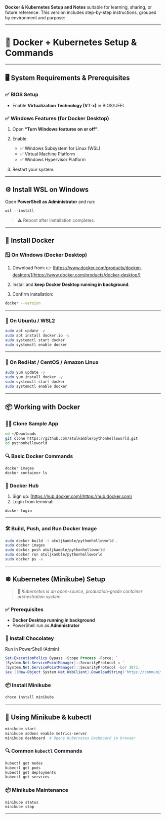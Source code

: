 **Docker & Kubernetes Setup and Notes** suitable for learning, sharing, or future reference. This version includes step-by-step instructions, grouped by environment and purpose:

---

# 🐳 **Docker + Kubernetes Setup & Commands**

---

## 🖥️ **System Requirements & Prerequisites**

### ✅ BIOS Setup

* Enable **Virtualization Technology (VT-x)** in BIOS/UEFI.

### ✅ Windows Features (for Docker Desktop)

1. Open **“Turn Windows features on or off”**.
2. Enable:

   * ✅ Windows Subsystem for Linux (WSL)
   * ✅ Virtual Machine Platform
   * ✅ Windows Hypervisor Platform
3. Restart your system.

---

## ⚙️ **Install WSL on Windows**

Open **PowerShell as Administrator** and run:

```powershell
wsl --install
```

> ⚠️ Reboot after installation completes.

---

## 🐳 **Install Docker**

### 🪟 **On Windows (Docker Desktop)**

1. Download from:
   👉 [https://www.docker.com/products/docker-desktop/](https://www.docker.com/products/docker-desktop/)

2. Install and **keep Docker Desktop running in background**.

3. Confirm installation:

```bash
docker --version
```

---

### 🐧 **On Ubuntu / WSL2**

```bash
sudo apt update -y
sudo apt install docker.io -y
sudo systemctl start docker
sudo systemctl enable docker
```

---

### 🧱 **On RedHat / CentOS / Amazon Linux**

```bash
sudo yum update -y
sudo yum install docker -y
sudo systemctl start docker
sudo systemctl enable docker
```

---

## 📦 **Working with Docker**

### 👨‍💻 Clone Sample App

```bash
cd ~/Downloads
git clone https://github.com/atulkamble/pythonhelloworld.git
cd pythonhelloworld
```

### 🔍 Basic Docker Commands

```bash
docker images
docker container ls
```

### 🔑 Docker Hub

1. Sign up: [https://hub.docker.com](https://hub.docker.com)
2. Login from terminal:

```bash
docker login
```

---

### 🛠️ Build, Push, and Run Docker Image

```bash
sudo docker build -t atuljkamble/pythonhelloworld .
sudo docker images
sudo docker push atuljkamble/pythonhelloworld
sudo docker run atuljkamble/pythonhelloworld
sudo docker ps -a
```

---

## ☸️ **Kubernetes (Minikube) Setup**

> 🧠 *Kubernetes is an open-source, production-grade container orchestration system.*

### ✅ Prerequisites

* **Docker Desktop running in background**
* PowerShell run as **Administrator**

### 🍫 Install Chocolatey

Run in PowerShell (Admin):

```powershell
Set-ExecutionPolicy Bypass -Scope Process -Force; `
[System.Net.ServicePointManager]::SecurityProtocol = `
[System.Net.ServicePointManager]::SecurityProtocol -bor 3072; `
iex ((New-Object System.Net.WebClient).DownloadString('https://community.chocolatey.org/install.ps1'))
```

### 📦 Install Minikube

```powershell
choco install minikube
```

---

## 🚀 **Using Minikube & kubectl**

```bash
minikube start
minikube addons enable metrics-server
minikube dashboard  # Opens Kubernetes Dashboard in browser
```

### 🔍 Common `kubectl` Commands

```bash
kubectl get nodes
kubectl get pods
kubectl get deployments
kubectl get services
```

### 📦 Minikube Maintenance

```bash
minikube status
minikube stop
```

---

